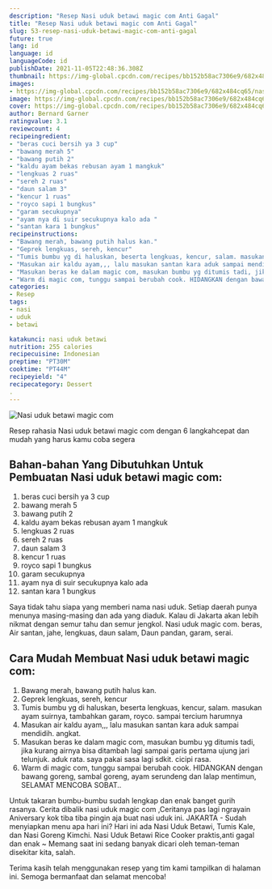 ```yaml
---
description: "Resep Nasi uduk betawi magic com Anti Gagal"
title: "Resep Nasi uduk betawi magic com Anti Gagal"
slug: 53-resep-nasi-uduk-betawi-magic-com-anti-gagal
future: true
lang: id
language: id
languageCode: id
publishDate: 2021-11-05T22:48:36.308Z 
thumbnail: https://img-global.cpcdn.com/recipes/bb152b58ac7306e9/682x484cq65/nasi-uduk-betawi-magic-com-foto-resep-utama.png
images:
- https://img-global.cpcdn.com/recipes/bb152b58ac7306e9/682x484cq65/nasi-uduk-betawi-magic-com-foto-resep-utama.png
image: https://img-global.cpcdn.com/recipes/bb152b58ac7306e9/682x484cq65/nasi-uduk-betawi-magic-com-foto-resep-utama.png
cover: https://img-global.cpcdn.com/recipes/bb152b58ac7306e9/682x484cq65/nasi-uduk-betawi-magic-com-foto-resep-utama.png
author: Bernard Garner
ratingvalue: 3.1
reviewcount: 4
recipeingredient:
- "beras cuci bersih ya 3 cup"
- "bawang merah 5"
- "bawang putih 2"
- "kaldu ayam bekas rebusan ayam 1 mangkuk"
- "lengkuas 2 ruas"
- "sereh 2 ruas"
- "daun salam 3"
- "kencur 1 ruas"
- "royco sapi 1 bungkus"
- "garam secukupnya"
- "ayam nya di suir secukupnya kalo ada "
- "santan kara 1 bungkus"
recipeinstructions:
- "Bawang merah, bawang putih halus kan."
- "Geprek lengkuas, sereh, kencur"
- "Tumis bumbu yg di haluskan, beserta lengkuas, kencur, salam. masukan ayam suirnya, tambahkan garam, royco. sampai tercium harumnya"
- "Masukan air kaldu ayam,,, lalu masukan santan kara aduk sampai mendidih. angkat."
- "Masukan beras ke dalam magic com, masukan bumbu yg ditumis tadi, jika kurang airnya bisa ditambah lagi sampai garis pertama ujung jari telunjuk. aduk rata. saya pakai sasa lagi sdkit. cicipi rasa."
- "Warm di magic com, tunggu sampai berubah cook. HIDANGKAN dengan bawang goreng, sambal goreng, ayam serundeng dan lalap mentimun, SELAMAT MENCOBA SOBAT.."
categories:
- Resep
tags:
- nasi
- uduk
- betawi

katakunci: nasi uduk betawi 
nutrition: 255 calories
recipecuisine: Indonesian
preptime: "PT30M"
cooktime: "PT44M"
recipeyield: "4"
recipecategory: Dessert
. 
---
```



![Nasi uduk betawi magic com](https://img-global.cpcdn.com/recipes/bb152b58ac7306e9/682x484cq65/nasi-uduk-betawi-magic-com-foto-resep-utama.png)

Resep rahasia Nasi uduk betawi magic com    dengan 6 langkahcepat dan mudah yang harus kamu coba segera

<!--inarticleads1-->

## Bahan-bahan Yang Dibutuhkan Untuk Pembuatan Nasi uduk betawi magic com:

1. beras cuci bersih ya 3 cup
1. bawang merah 5
1. bawang putih 2
1. kaldu ayam bekas rebusan ayam 1 mangkuk
1. lengkuas 2 ruas
1. sereh 2 ruas
1. daun salam 3
1. kencur 1 ruas
1. royco sapi 1 bungkus
1. garam secukupnya
1. ayam nya di suir secukupnya kalo ada 
1. santan kara 1 bungkus

Saya tidak tahu siapa yang memberi nama nasi uduk. Setiap daerah punya menunya masing-masing dan ada yang diaduk. Kalau di Jakarta akan lebih nikmat dengan semur tahu dan semur jengkol. Nasi uduk magic com. beras, Air santan, jahe, lengkuas, daun salam, Daun pandan, garam, serai. 

<!--inarticleads2-->

## Cara Mudah Membuat Nasi uduk betawi magic com:

1. Bawang merah, bawang putih halus kan.
1. Geprek lengkuas, sereh, kencur
1. Tumis bumbu yg di haluskan, beserta lengkuas, kencur, salam. masukan ayam suirnya, tambahkan garam, royco. sampai tercium harumnya
1. Masukan air kaldu ayam,,, lalu masukan santan kara aduk sampai mendidih. angkat.
1. Masukan beras ke dalam magic com, masukan bumbu yg ditumis tadi, jika kurang airnya bisa ditambah lagi sampai garis pertama ujung jari telunjuk. aduk rata. saya pakai sasa lagi sdkit. cicipi rasa.
1. Warm di magic com, tunggu sampai berubah cook. HIDANGKAN dengan bawang goreng, sambal goreng, ayam serundeng dan lalap mentimun, SELAMAT MENCOBA SOBAT..


Untuk takaran bumbu-bumbu sudah lengkap dan enak banget gurih rasanya. Cerita dibalik nasi uduk magic com ,Ceritanya pas lagi ngrayain Aniversary kok tiba tiba pingin aja buat nasi uduk ini. JAKARTA - Sudah menyiapkan menu apa hari ini? Hari ini ada Nasi Uduk Betawi, Tumis Kale, dan Nasi Goreng Kimchi. Nasi Uduk Betawi Rice Cooker praktis,anti gagal dan enak ~ Memang saat ini sedang banyak dicari oleh teman-teman disekitar kita, salah. 

Terima kasih telah menggunakan resep yang tim kami tampilkan di halaman ini. Semoga bermanfaat dan selamat mencoba!
